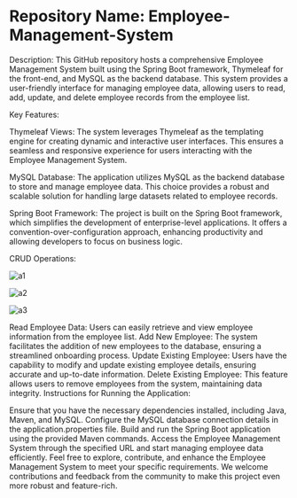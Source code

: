 # Repository Name: Employee-Management-System

Description: 
This GitHub repository hosts a comprehensive Employee Management System built using the Spring Boot framework, Thymeleaf for the front-end, and MySQL as the backend database. This system provides a user-friendly interface for managing employee data, allowing users to read, add, update, and delete employee records from the employee list.

Key Features:

Thymeleaf Views: The system leverages Thymeleaf as the templating engine for creating dynamic and interactive user interfaces. This ensures a seamless and responsive experience for users interacting with the Employee Management System.

MySQL Database: The application utilizes MySQL as the backend database to store and manage employee data. This choice provides a robust and scalable solution for handling large datasets related to employee records.

Spring Boot Framework: The project is built on the Spring Boot framework, which simplifies the development of enterprise-level applications. It offers a convention-over-configuration approach, enhancing productivity and allowing developers to focus on business logic.

CRUD Operations:


![a1](https://github.com/Siddeshob/Employee-Management/assets/130699981/a34d1474-7c37-44b1-9f5a-a65155fefe4e)

![a2](https://github.com/Siddeshob/Employee-Management/assets/130699981/2990d4c0-0c67-4319-b4fa-fcee6ffe6c6c)

![a3](https://github.com/Siddeshob/Employee-Management/assets/130699981/5cbc634a-c066-4262-90d6-cbb52a25abd6)


Read Employee Data: Users can easily retrieve and view employee information from the employee list.
Add New Employee: The system facilitates the addition of new employees to the database, ensuring a streamlined onboarding process.
Update Existing Employee: Users have the capability to modify and update existing employee details, ensuring accurate and up-to-date information.
Delete Existing Employee: This feature allows users to remove employees from the system, maintaining data integrity.
Instructions for Running the Application:

Ensure that you have the necessary dependencies installed, including Java, Maven, and MySQL.
Configure the MySQL database connection details in the application.properties file.
Build and run the Spring Boot application using the provided Maven commands.
Access the Employee Management System through the specified URL and start managing employee data efficiently.
Feel free to explore, contribute, and enhance the Employee Management System to meet your specific requirements. We welcome contributions and feedback from the community to make this project even more robust and feature-rich.
